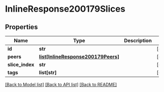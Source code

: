 # InlineResponse200179Slices

## Properties
Name | Type | Description | Notes
------------ | ------------- | ------------- | -------------
**id** | **str** |  | [optional] 
**peers** | [**list[InlineResponse200179Peers]**](InlineResponse200179Peers.md) |  | [optional] 
**slice_index** | **str** |  | [optional] 
**tags** | **list[str]** |  | [optional] 

[[Back to Model list]](../README.md#documentation-for-models) [[Back to API list]](../README.md#documentation-for-api-endpoints) [[Back to README]](../README.md)

